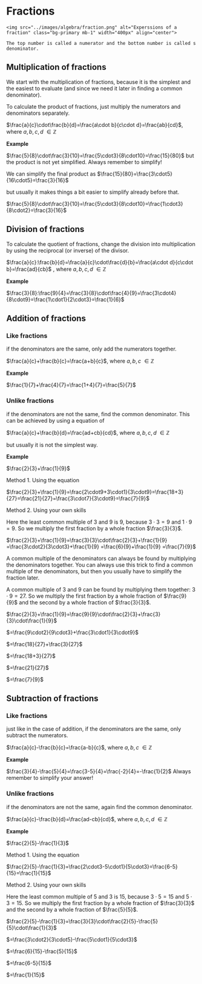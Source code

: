 # Fractions

```{figure-md} fraction
<img src="../images/algebra/fraction.png" alt="Experssions of a fraction" class="bg-primary mb-1" width="400px" align="center">

The top number is called a numerator and the bottom number is called s denominator.
```

## Multiplication of fractions

We start with the multiplication of fractions, because it is the simplest and the easiest to evaluate (and since we need it later in finding a common denominator).

To calculate the product of fractions, just multiply the numerators and denominators separately.

$\frac{a}{c}\cdot\frac{b}{d}=\frac{a\cdot b}{c\cdot d}=\frac{ab}{cd}$, where $a{,}b{,}c{,}d\ \in\mathbb{Z}$

**Example**

$\frac{5}{8}\cdot\frac{3}{10}=\frac{5\cdot3}{8\cdot10}=\frac{15}{80}$ but the product is not yet simplified. Always remember to simplify!

We can simplify the final product as
$\frac{15}{80}=\frac{3\cdot5}{16\cdot5}=\frac{3}{16}$

but usually it makes things a bit easier to simplify already before that.

$\frac{5}{8}\cdot\frac{3}{10}=\frac{5\cdot3}{8\cdot10}=\frac{1\cdot3}{8\cdot2}=\frac{3}{16}$


## Division of fractions

To calculate the quotient of fractions, change the division into multiplication by using the reciprocal (or inverse) of the divisor.

$\frac{a}{c}:\frac{b}{d}=\frac{a}{c}\cdot\frac{d}{b}=\frac{a\cdot d}{c\cdot b}=\frac{ad}{cb}$ , where $a{,}b{,}c{,}d\ \in\mathbb{Z}$

**Example**

$\frac{3}{8}:\frac{9}{4}=\frac{3}{8}\cdot\frac{4}{9}=\frac{3\cdot4}{8\cdot9}=\frac{1\cdot1}{2\cdot3}=\frac{1}{6}$


## Addition of fractions

### Like fractions
if the denominators are the same, only add the numerators together.

$\frac{a}{c}+\frac{b}{c}=\frac{a+b}{c}$, where $a{,}b{,}c\ \in\mathbb{Z}$

**Example**

$\frac{1}{7}+\frac{4}{7}=\frac{1+4}{7}=\frac{5}{7}$

### Unlike fractions
if the denominators are not the same, find the common denominator. This can be achieved by using a equation of

$\frac{a}{c}+\frac{b}{d}=\frac{ad+cb}{cd}$, where $a{,}b{,}c{,}d\ \in\mathbb{Z}$

but usually it is not the simplest way.

**Example**

$\frac{2}{3}+\frac{1}{9}$

Method 1. Using the equation

$\frac{2}{3}+\frac{1}{9}=\frac{2\cdot9+3\cdot1}{3\cdot9}=\frac{18+3}{27}=\frac{21}{27}=\frac{3\cdot7}{3\cdot9}=\frac{7}{9}$

Method 2. Using your own skills

Here the least common multiple of 3 and 9 is 9, because $3\cdot3=9$ and $1\cdot9=9$. So we multiply the first fraction by a whole fraction  $\frac{3}{3}$.

$\frac{2}{3}+\frac{1}{9}=\frac{3}{3}\cdot\frac{2}{3}+\frac{1}{9}
             =\frac{3\cdot2}{3\cdot3}+\frac{1}{9}
             =\frac{6}{9}+\frac{1}{9}
             =\frac{7}{9}$

A common multiple of the denominators can always be found by multiplying the denominators together. You can always use this trick to find a common multiple of the denominators, but then you usually have to simplify the fraction later.

A common multiple of 3 and 9 can be found by multiplying them together: $3\cdot9=27$. So we multiply the first fraction by a whole fraction of $\frac{9}{9}$ and the second by a whole fraction of $\frac{3}{3}$.

$\frac{2}{3}+\frac{1}{9}=\frac{9}{9}\cdot\frac{2}{3}+\frac{3}{3}\cdot\frac{1}{9}$

$=\frac{9\cdot2}{9\cdot3}+\frac{3\cdot1}{3\cdot9}$

$=\frac{18}{27}+\frac{3}{27}$

$=\frac{18+3}{27}$

$=\frac{21}{27}$

$=\frac{7}{9}$


## Subtraction of fractions 

### Like fractions
just like in the case of addition, if the denominators are the same, only subtract the numerators.

$\frac{a}{c}-\frac{b}{c}=\frac{a-b}{c}$, where $a{,}b{,}c\ \in\mathbb{Z}$

**Example**

$\frac{3}{4}-\frac{5}{4}=\frac{3-5}{4}=\frac{-2}{4}=-\frac{1}{2}$ Always remember to simplify your answer!

### Unlike fractions
if the denominators are not the same, again find the common denominator.

$\frac{a}{c}-\frac{b}{d}=\frac{ad-cb}{cd}$, where $a{,}b{,}c{,}d\ \in\mathbb{Z}$

**Example**

$\frac{2}{5}-\frac{1}{3}$

Method 1. Using the equation

$\frac{2}{5}-\frac{1}{3}=\frac{2\cdot3-5\cdot1}{5\cdot3}=\frac{6-5}{15}=\frac{1}{15}$

Method 2. Using your own skills

Here the least common multiple of 5 and 3 is 15, because $3\cdot5=15$ and $5\cdot3=15$. So we multiply the first fraction by a whole fraction of $\frac{3}{3}$ and the second by a whole fraction of $\frac{5}{5}$.

$\frac{2}{5}-\frac{1}{3}=\frac{3}{3}\cdot\frac{2}{5}-\frac{5}{5}\cdot\frac{1}{3}$
              
$=\frac{3\cdot2}{3\cdot5}-\frac{5\cdot1}{5\cdot3}$
              
$=\frac{6}{15}-\frac{5}{15}$
            
$=\frac{6-5}{15}$
              
$=\frac{1}{15}$